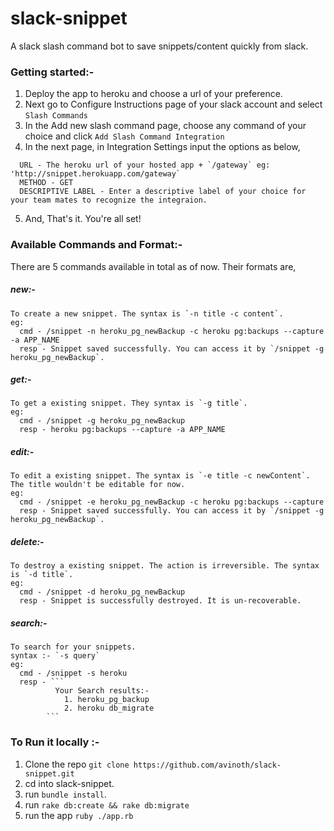 # slack-snippet

A slack slash command bot to save snippets/content quickly from slack.

### Getting started:-

1. Deploy the app to heroku and choose a url of your preference.
2. Next go to Configure Instructions page of your slack account and select `Slash Commands`
3. In the Add new slash command page, choose any command of  your choice and click `Add Slash Command Integration`
4. In the next page, in Integration Settings input the options as below,

  ```
    URL - The heroku url of your hosted app + `/gateway` eg: 'http://snippet.herokuapp.com/gateway`
    METHOD - GET
    DESCRIPTIVE LABEL - Enter a descriptive label of your choice for your team mates to recognize the integraion.
  ```
  
5. And, That's it. You're all set!


### Available Commands and Format:-

There are 5 commands available in total as of now. Their formats are,

##### new:-
    To create a new snippet. The syntax is `-n title -c content`.
    eg: 
      cmd - /snippet -n heroku_pg_newBackup -c heroku pg:backups --capture -a APP_NAME
      resp - Snippet saved successfully. You can access it by `/snippet -g heroku_pg_newBackup`.

##### get:-
    To get a existing snippet. They syntax is `-g title`.
    eg:
      cmd - /snippet -g heroku_pg_newBackup
      resp - heroku pg:backups --capture -a APP_NAME
      
##### edit:-
    To edit a existing snippet. The syntax is `-e title -c newContent`. The title wouldn't be editable for now.
    eg: 
      cmd - /snippet -e heroku_pg_newBackup -c heroku pg:backups --capture
      resp - Snippet saved successfully. You can access it by `/snippet -g heroku_pg_newBackup`.

##### delete:-
    To destroy a existing snippet. The action is irreversible. The syntax is `-d title`.
    eg:
      cmd - /snippet -d heroku_pg_newBackup
      resp - Snippet is successfully destroyed. It is un-recoverable.

##### search:-
    To search for your snippets.
    syntax :- `-s query`
    eg:
      cmd - /snippet -s heroku
      resp - ```
              Your Search results:-
                1. heroku_pg_backup
                2. heroku db_migrate
            ```


### To Run it locally :-
1. Clone the repo `git clone https://github.com/avinoth/slack-snippet.git`
2. cd into slack-snippet.
3. run `bundle install`.
4. run `rake db:create && rake db:migrate`
5. run the app `ruby ./app.rb`
